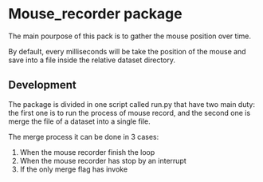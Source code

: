# Mouse_recorder package

The main pourpose of this pack is to gather the mouse position over time.

By default, every milliseconds will be take the position of the mouse and save into a file inside the relative dataset directory.


## Development

The package is divided in one script called run.py that have two main duty: the first one is to run the process of mouse record, and the second one is merge the file of a dataset into a single file.

The merge process it can be done in 3 cases:

1. When the mouse recorder finish the loop
2. When the mouse recorder has stop by an interrupt
3. If the only merge flag has invoke



